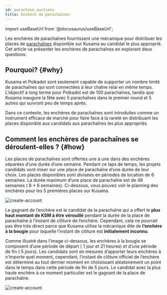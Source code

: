 ```yaml
---
id: parachain_auctions
title: Enchère de parachaînes
---
```


import useBaseUrl from '@docusaurus/useBaseUrl';

Les enchères de parachaînes fournissent une mécanique pour distribuer les places de [parachaînes](/parachains) disponible sur Kusama au candidat le plus approprié. Cet article va présenter les enchères de parachaînes en explorant deux questions:

## Pourquoi? {#why}

Kusama et Polkadot sont seulement capable de supporter un nombre limité de parachaînes qui sont connectées à leur chaîne relai en même temps. L’objectif à long terme pour Polkadot est de 100 parachaînes, tandis que Kusama inaugure la fête avec 5 parachaînes dans le premier round et 5 autres qui suivront peu de temps après.

Dans ce contexte, les enchères de parachaînes sont introduites comme un instrument efficace de marché pour faire face à la rareté en distribuant les places disponible aux candidats aux parachaînes les plus appropriés.


## Comment les enchères de parachaînes se déroulent-elles ? {#how}

Les places de parachaînes sont offertes une à une dans des enchères séparées d’une durée d’une semaine. Pendant ce laps de temps,  les projets candidats vont miser sur une place de parachaîne d’une durée de leur choix. Les places disponibles sont divisées en périodes de location de 6 semaines. La durée maximum d’une place de parachaîne est de 48 semaines ( 8 * 6 semaines). Ci-dessous, vous pouvez voir le planning des enchères pour les 5 premières places sur Kusama.

<div style={{textAlign: 'center', marginBottom: '2rem'}}>
  <img alt="create-account" src={useBaseUrl('/img/parachain-auctions/ksm-schedule.jpg')}  />
</div>

Le gagnant de l’enchère est le candidat de la parachaîne qui a offert le **plus haut montant de KSM à être vérouillé** pendant la durée de la place de parachaîne à l’instant de clôture de l’enchère. Cependant, cela ne pourrait pas être très direct parce que Kusama utilise la mécanique dite de **l’enchère à la bougie** pour laquelle l’instant de clôture est **initialement inconnu**.

Comme illustré dans l’image ci-dessous, les enchères à la bougie se composent d’une période de départ ( 1 jour et 21 heures) et d’une période de fin ( 5 jours).  Les candidats sont en mesures d’apporter leurs enchères à n’importe quel moment, cependant, l’instant de clôture officiel de l’enchère est déterminé au tout dernier moment en choisissant aléatoirement un point dans le temps dans cette période de fin de 5 jours. Le candidat avec la plus haute enchère à ce moment particulier est le gagnant de la place de parachaîne.

<div style={{textAlign: 'center', marginBottom: '2rem'}}>
  <img alt="create-account" src={useBaseUrl('/img/parachain-auctions/auction-mechanism.jpg')}  />
</div>
